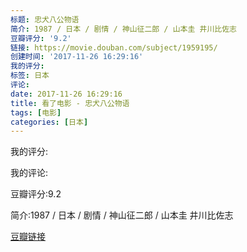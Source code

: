 ```yaml
---
标题: 忠犬八公物语
简介: 1987 / 日本 / 剧情 / 神山征二郎 / 山本圭 井川比佐志
豆瓣评分: '9.2'
链接: https://movie.douban.com/subject/1959195/
创建时间: '2017-11-26 16:29:16'
我的评分:
标签: 日本
评论:
date: 2017-11-26 16:29:16
title: 看了电影 - 忠犬八公物语
tags: [电影]
categories: [日本]
---
```


我的评分:

我的评论:

豆瓣评分:9.2

简介:1987 / 日本 / 剧情 / 神山征二郎 / 山本圭 井川比佐志

[豆瓣链接](https://movie.douban.com/subject/1959195/)

